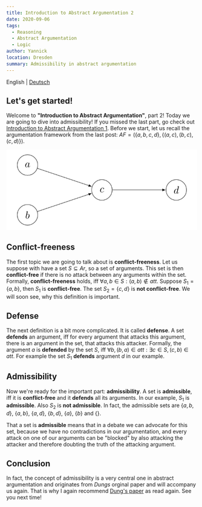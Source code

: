 ```yaml
---
title: Introduction to Abstract Argumentation 2
date: 2020-09-06
tags: 
  - Reasoning
  - Abstract Argumentation
  - Logic
author: Yannick
location: Dresden
summary: Admissibility in abstract argumentation
---
```


English | [Deutsch](/2020/09/06/itaa2/)

## Let's get started!
Welcome to **"Introduction to Abstract Argumentation"**, part 2!
Today we are going to dive into admissibility! If you missed the last part, go check out [Introduction to Abstract Argumentation 1](/en/2020/09/03/itaa1/). Before we start, let us recall the argumentation framework from the last post: $AF = (\lbrace a,b,c,d\rbrace,\lbrace(a,c),(b,c),(c,d)\rbrace)$.

<div style="text-align:center"><img src="../assets/iaat1-1.png" /></div>

## Conflict-freeness
The first topic we are going to talk about is **conflict-freeness**. Let us suppose with have a set $S \subseteq Ar$, so a set of arguments. This set is then **conflict-free** if there is no attack between any arguments within the set. Formally, **conflict-freeness** holds, iff $\forall a,b \in S: (a,b) \notin att$. Suppose $S_1 = \lbrace a,b\rbrace$, then $S_1$ is **conflict-free**. The set $S_2 = \lbrace c,d\rbrace$ is **not conflict-free**. We will soon see, why this definition is important.

## Defense
The next definition is a bit more complicated. It is called **defense**. A set **defends** an argument, iff for every argument that attacks this argument, there is an argument in the set, that attacks this attacker. Formally, the argument $a$ is **defended** by the set $S$, iff $\forall b, (b,a) \in att: \exists c \in S, (c,b) \in att$. For example the set $S_1$ **defends** argument $d$ in our example.

## Admissibility
Now we're ready for the important part: **admissibility**. A set is **admissible**, iff it is **conflict-free** and it **defends** all its arguments. In our example, $S_1$ is **admissible**. Also $S_2$ is **not admissible**. In fact, the admissible sets are $\lbrace a,b,d \rbrace$, $\lbrace a,b\rbrace$, $\lbrace a,d\rbrace$, $\lbrace b,d\rbrace$, $\lbrace a\rbrace$, $\lbrace b\rbrace$ and $\lbrace\rbrace$.

That a set is **admissible** means that in a debate we can advocate for this set, because we have no contradictions in our argumentation, and every attack on one of our arguments can be "blocked" by also attacking the attacker and therefore doubting the truth of the attacking argument.

## Conclusion
In fact, the concept of admissibility is a very central one in abstract argumentation and originates from *Dungs* orginal paper and will accompany us again.
That is why I again recommend [Dung's paper](https://www.sciencedirect.com/science/article/pii/000437029400041X) as read again. See you next time!